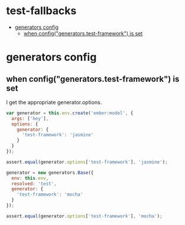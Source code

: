 # test-fallbacks
   - [generators config](#generators-config)
     - [when config("generators.test-framework") is set](#generators-config-when-configgeneratorstest-framework-is-set)
<a name=""></a>
 
<a name="generators-config"></a>
# generators config
<a name="generators-config-when-configgeneratorstest-framework-is-set"></a>
## when config("generators.test-framework") is set
I get the appropriate generator.options.

```js
var generator = this.env.create('ember:model', {
  args: ['hey'],
  options: {
    generator: {
      'test-framework': 'jasmine'
    }
  }
});

assert.equal(generator.options['test-framework'], 'jasmine');

generator = new generators.Base({
  env: this.env,
  resolved: 'test',
  generator: {
    'test-framework': 'mocha'
  }
});

assert.equal(generator.options['test-framework'], 'mocha');
```

